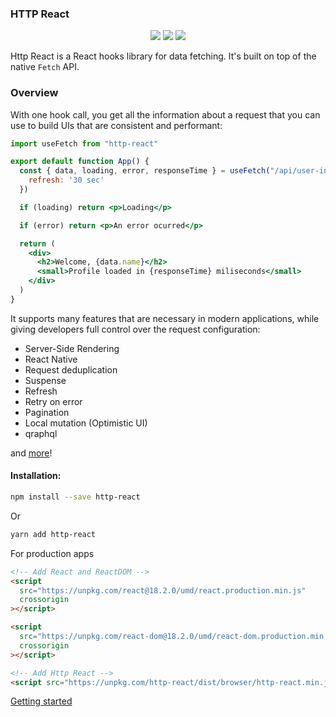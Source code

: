 ### HTTP React

<p align="center">
<a href="https://www.npmjs.com/package/http-react" target="_blank"><img src="https://badge.fury.io/js/http-react.svg"></a>
<img src="https://img.shields.io/badge/License-MIT-yellow.svg" />
<img src="https://github.com/atomic-state/http-react/actions/workflows/test.yml/badge.svg?event=push" />
</p>


Http React is a React hooks library for data fetching. It's built on top of the native `Fetch` API.

### Overview

With one hook call, you get all the information about a request that you can use to build UIs that are consistent and performant:

```jsx
import useFetch from "http-react"

export default function App() {
  const { data, loading, error, responseTime } = useFetch("/api/user-info", {
    refresh: '30 sec'
  })

  if (loading) return <p>Loading</p>

  if (error) return <p>An error ocurred</p>

  return (
    <div>
      <h2>Welcome, {data.name}</h2>
      <small>Profile loaded in {responseTime} miliseconds</small>
    </div>
  )
}
```

It supports many features that are necessary in modern applications, while giving developers full control over the request configuration:

- Server-Side Rendering
- React Native
- Request deduplication
- Suspense
- Refresh
- Retry on error
- Pagination
- Local mutation (Optimistic UI)
- qraphql

and [more](https://http-react.netlify.app/docs/api)!

#### Installation:

```bash
npm install --save http-react
```

Or

```bash
yarn add http-react
```

For production apps

```html
<!-- Add React and ReactDOM -->
<script
  src="https://unpkg.com/react@18.2.0/umd/react.production.min.js"
  crossorigin
></script>

<script
  src="https://unpkg.com/react-dom@18.2.0/umd/react-dom.production.min.js"
  crossorigin
></script>

<!-- Add Http React -->
<script src="https://unpkg.com/http-react/dist/browser/http-react.min.js"></script>
```



[Getting started](https://http-react.netlify.app/docs)


